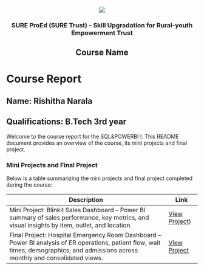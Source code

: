 <!-- PROJECT LOGO -->
<br />

<div align="center">
   <img src='https://user-images.githubusercontent.com/73131499/166115643-d3187f47-d38f-41b2-ae42-5ecbbc60de14.png' />

<h3 align="center">SURE ProEd (SURE Trust) - Skill Upgradation for Rural-youth Empowerment Trust</h3>
  <h2> Course Name </h2>
</div>

# Course Report

## Name: Rishitha Narala

## Qualifications: B.Tech 3rd year

Welcome to the course report for the SQL&POWERBI !. This README document provides an overview of the course, its mini projects and final project.

### Mini Projects and Final Project

Below is a table summarizing the mini projects and final project completed during the course:

| Description                                                                 | Link                                    |
|-----------------------------------------------------------------------------|-----------------------------------------|
| Mini Project: Blinkit Sales Dashboard – Power BI summary of sales performance, key metrics, and visual insights by item, outlet, and location. | [View Project](https://github.com/yourusername/blinkit-sales-dashboard)) |
| Final Project: Hospital Emergency Room Dashboard – Power BI analysis of ER operations, patient flow, wait times, demographics, and admissions across monthly and consolidated views. | [View Project](https://github.com/yourusername/hospital-er-dashboard) |

